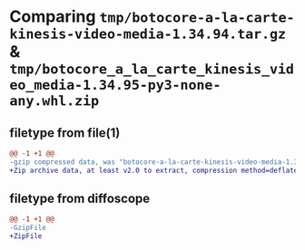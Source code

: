 # Comparing `tmp/botocore-a-la-carte-kinesis-video-media-1.34.94.tar.gz` & `tmp/botocore_a_la_carte_kinesis_video_media-1.34.95-py3-none-any.whl.zip`

## filetype from file(1)

```diff
@@ -1 +1 @@
-gzip compressed data, was "botocore-a-la-carte-kinesis-video-media-1.34.94.tar", last modified: Tue Apr 30 01:01:34 2024, max compression
+Zip archive data, at least v2.0 to extract, compression method=deflate
```

## filetype from diffoscope

```diff
@@ -1 +1 @@
-GzipFile
+ZipFile
```


